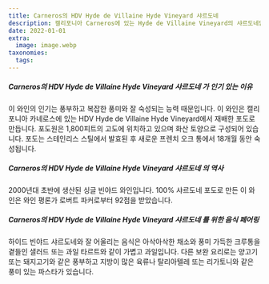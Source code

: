 ```yaml
---
title: Carneros의 HDV Hyde de Villaine Hyde Vineyard 샤르도네
description: 캘리포니아 Carneros에 있는 Hyde de Villaine Vineyard의 샤르도네입니다. 이 와인은 아름다운 황금색과 선명하고 깨끗한 맛을 가지고 있습니다.
date: 2022-01-01
extra:
  image: image.webp
taxonomies:
  tags:
---
```


##### Carneros의 HDV Hyde de Villaine Hyde Vineyard 샤르도네 가 인기 있는 이유

이 와인의 인기는 풍부하고 복잡한 풍미와 잘 숙성되는 능력 때문입니다. 이 와인은 캘리포니아 카네로스에 있는 HDV Hyde de Villaine Hyde Vineyard에서 재배한 포도로 만듭니다. 포도원은 1,800피트의 고도에 위치하고 있으며 화산 토양으로 구성되어 있습니다. 포도는 스테인리스 스틸에서 발효된 후 새로운 프렌치 오크 통에서 18개월 동안 숙성됩니다.

##### Carneros의 HDV Hyde de Villaine Hyde Vineyard 샤르도네 의 역사

2000년대 초반에 생산된 싱글 빈야드 와인입니다. 100% 샤르도네 포도로 만든 이 와인은 와인 평론가 로버트 파커로부터 92점을 받았습니다.

##### Carneros의 HDV Hyde de Villaine Hyde Vineyard 샤르도네 를 위한 음식 페어링

하이드 빈야드 샤르도네와 잘 어울리는 음식은 아삭아삭한 채소와 풍미 가득한 크루통을 곁들인 샐러드 또는 과일 타르트와 같이 가볍고 과일입니다. 다른 보완 요리로는 양고기 또는 돼지고기와 같은 풍부하고 지방이 많은 육류나 탈리아텔레 또는 리가토니와 같은 풍미 있는 파스타가 있습니다.
